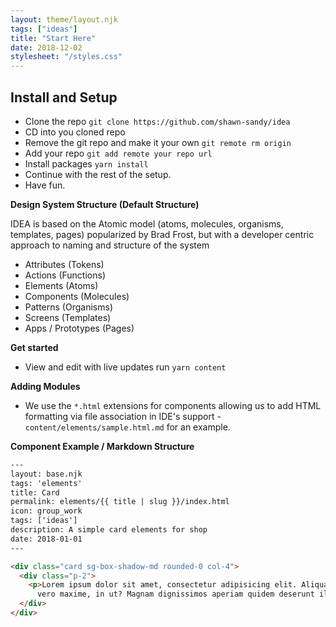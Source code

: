 ```yaml
---
layout: theme/layout.njk
tags: ["ideas"]
title: "Start Here"
date: 2018-12-02
stylesheet: "/styles.css"
---
```


## Install and Setup

- Clone the repo `git clone https://github.com/shawn-sandy/idea`
- CD into you cloned repo
- Remove the git repo and make it your own `git remote rm origin`
- Add your repo `git add remote your repo url`
- Install packages `yarn install`
- Continue with the rest of the setup.
- Have fun.

**Design System Structure (Default Structure)**

IDEA is based on the Atomic model (atoms, molecules, organisms, templates, pages) popularized by Brad Frost, but with a developer centric approach to naming and structure of the system

- Attributes (Tokens)
- Actions (Functions)
- Elements (Atoms)
- Components (Molecules)
- Patterns (Organisms)
- Screens (Templates)
- Apps / Prototypes (Pages)

**Get started**


- View and edit with live updates run `yarn content`

**Adding Modules**

- We use the `*.html` extensions for components allowing us to add HTML formatting via file association in IDE's support - `content/elements/sample.html.md` for an example.

**Component Example / Markdown Structure**

``` html
---
layout: base.njk
tags: 'elements'
title: Card
permalink: elements/{{ title | slug }}/index.html
icon: group_work
tags: ['ideas']
description: A simple card elements for shop
date: 2018-01-01
---

<div class="card sg-box-shadow-md rounded-0 col-4">
  <div class="p-2">
    <p>Lorem ipsum dolor sit amet, consectetur adipisicing elit. Aliquam ab nemo adipisci sit veritatis blanditiis iure
      vero maxime, in ut? Magnam dignissimos aperiam quidem deserunt illum unde adipisci magni doloremque?</p>
  </div>
</div>


```

